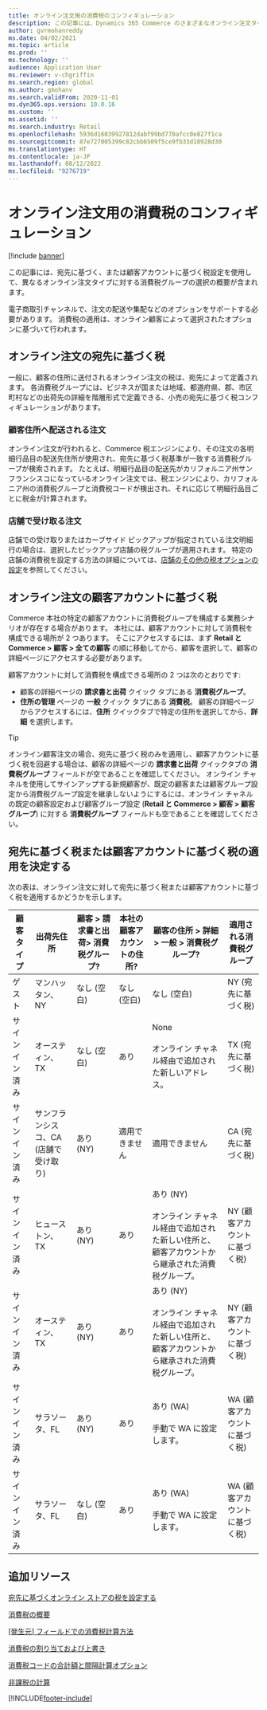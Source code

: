 ```yaml
---
title: オンライン注文用の消費税のコンフィギュレーション
description: この記事には、Dynamics 365 Commerce のさまざまなオンライン注文タイプに対する消費税グループの選択の概要が含まれます。
author: gvrmohanreddy
ms.date: 04/02/2021
ms.topic: article
ms.prod: ''
ms.technology: ''
audience: Application User
ms.reviewer: v-chgriffin
ms.search.region: global
ms.author: gmohanv
ms.search.validFrom: 2020-11-01
ms.dyn365.ops.version: 10.0.16
ms.custom: ''
ms.assetid: ''
ms.search.industry: Retail
ms.openlocfilehash: 5936d16039927812dabf99bd770afcc0e827f1ca
ms.sourcegitcommit: 87e727005399c82cbb6509f5ce9fb33d18928d30
ms.translationtype: HT
ms.contentlocale: ja-JP
ms.lasthandoff: 08/12/2022
ms.locfileid: "9276719"
---
```

# <a name="configure-sales-tax-for-online-orders"></a>オンライン注文用の消費税のコンフィギュレーション

[!include [banner](includes/banner.md)]

この記事には、宛先に基づく、または顧客アカウントに基づく税設定を使用して、異なるオンライン注文タイプに対する消費税グループの選択の概要が含まれます。 

電子商取引チャンネルで、注文の配送や集配などのオプションをサポートする必要があります。 消費税の適用は、オンライン顧客によって選択されたオプションに基づいて行われます。 

## <a name="destination-based-taxes-for-online-orders"></a>オンライン注文の宛先に基づく税

一般に、顧客の住所に送付されるオンライン注文の税は、宛先によって定義されます。 各消費税グループには、ビジネスが国または地域、都道府県、郡、市区町村などの出荷先の詳細を階層形式で定義できる、小売の宛先に基づく税コンフィギュレーションがあります。

### <a name="orders-delivered-to-customer-address"></a>顧客住所へ配送される注文

オンライン注文が行われると、Commerce 税エンジンにより、その注文の各明細行品目の配送先住所が使用され、宛先に基づく税基準が一致する消費税グループが検索されます。 たとえば、明細行品目の配送先がカリフォルニア州サンフランシスコになっているオンライン注文では、税エンジンにより、カリフォルニア州の消費税グループと消費税コードが検出され、それに応じて明細行品目ごとに税金が計算されます。

### <a name="order-pick-up-in-store"></a>店舗で受け取る注文

店舗での受け取りまたはカーブサイド ピックアップが指定されている注文明細行の場合は、選択したピックアップ店舗の税グループが適用されます。 特定の店舗の消費税を設定する方法の詳細については、[店舗のその他の税オプションの設定](/dynamicsax-2012/appuser-itpro/set-other-tax-options-for-stores)を参照してください。

## <a name="customer-account-based-taxes-for-online-orders"></a>オンライン注文の顧客アカウントに基づく税

Commerce 本社の特定の顧客アカウントに消費税グループを構成する業務シナリオが存在する場合があります。 本社には、顧客アカウントに対して消費税を構成できる場所が 2 つあります。 そこにアクセスするには、まず **Retail と Commerce \> 顧客 \> 全ての顧客** の順に移動してから、顧客を選択して、顧客の詳細ページにアクセスする必要があります。

顧客アカウントに対して消費税を構成できる場所の 2 つは次のとおりです:

- 顧客の詳細ページの **請求書と出荷** クイック タブにある **消費税グループ**。 
- **住所の管理** ページの **一般** クイック タブにある **消費税**。 顧客の詳細ページからアクセスするには、**住所** クイックタブで特定の住所を選択してから、**詳細** を選択します。

> [!TIP]
> オンライン顧客注文の場合、宛先に基づく税のみを適用し、顧客アカウントに基づく税を回避する場合は、顧客の詳細ページの **請求書と出荷** クイックタブの **消費税グループ** フィールドが空であることを確認してください。 オンライン チャネルを使用してサインアップする新規顧客が、既定の顧客または顧客グループ設定から消費税グループ設定を継承しないようにするには、オンライン チャネルの既定の顧客設定および顧客グループ設定 (**Retail と Commerce \> 顧客 \> 顧客グループ**) に対する **消費税グループ** フィールドも空であることを確認してください。

## <a name="determine-destination-based-tax-or-customer-account-based-tax-applicability"></a>宛先に基づく税または顧客アカウントに基づく税の適用を決定する 

次の表は、オンライン注文に対して宛先に基づく税または顧客アカウントに基づく税を適用するかどうかを示します。 

| 顧客タイプ | 出荷先住所                   | 顧客 > 請求書と出荷> 消費税グループ? | 本社の顧客アカウントの住所? | 顧客の住所 > 詳細 > 一般 > 消費税グループ?                                              | 適用される消費税グループ      |
|---------------|------------------------------------|-----------------------------------------------------|-----------------------------------|--------------------------------------------------------------------------------------------------------|------------------------------|
| ゲスト         | マンハッタン、NY                      | なし (空白)                                                | なし (空白)                              | なし (空白)                                                                                                   | NY (宛先に基づく税) |
| サインイン済み     | オースティン、TX                          | なし (空白)                                             | あり                               | None<br/><br/>オンライン チャネル経由で追加された新しいアドレス。                                                            | TX (宛先に基づく税) |
| サインイン済み     | サンフランシスコ、CA (店舗で受け取り) | あり (NY)                                            | 適用できません                              | 適用できません                                                                                                    | CA (宛先に基づく税) |
| サインイン済み     | ヒューストン、TX                         | あり (NY)                                            | あり                               | あり (NY)<br/><br/>オンライン チャネル経由で追加された新しい住所と、顧客アカウントから継承された消費税グループ。 | NY (顧客アカウントに基づく税)  |
| サインイン済み     | オースティン、TX                          | あり (NY)                                            | あり                               | あり (NY)<br/><br/>オンライン チャネル経由で追加された新しい住所と、顧客アカウントから継承された消費税グループ。 | NY (顧客アカウントに基づく税)  |
| サインイン済み     | サラソータ、FL                       | あり (NY)                                            | あり                               | あり (WA)<br/><br/>手動で WA に設定します。                                                                          | WA (顧客アカウントに基づく税)  |
| サインイン済み     | サラソータ、FL                       | なし (空白)                                                | あり                               | あり (WA)<br/><br/>手動で WA に設定します。                                                                          | WA (顧客アカウントに基づく税)  |

## <a name="additional-resources"></a>追加リソース

[宛先に基づくオンライン ストアの税を設定する](/dynamicsax-2012/appuser-itpro/set-up-taxes-for-online-stores-based-on-destination)

[消費税の概要](../finance/general-ledger/indirect-taxes-overview.md?toc=%2fdynamics365%2fcommerce%2ftoc.json) 

[[発生元] フィールドでの消費税計算方法](../finance/general-ledger/sales-tax-calculation-methods-origin-field.md?toc=%2fdynamics365%2fcommerce%2ftoc.json) 

[消費税の割り当ておよび上書き](../supply-chain/procurement/tasks/sales-tax-assignment-overrides.md?toc=%2fdynamics365%2fcommerce%2ftoc.json) 

[消費税コードの合計額と間隔計算オプション](../finance/general-ledger/whole-amount-interval-options-sales-tax-codes.md?toc=%2fdynamics365%2fcommerce%2ftoc.json) 

[非課税の計算](tax-exempt-price-inclusive.md) 



[!INCLUDE[footer-include](../includes/footer-banner.md)]
